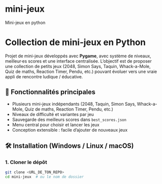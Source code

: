 # mini-jeux
Mini-jeux en python
# Collection de mini-jeux en Python

Projet de mini-jeux développés avec **Pygame**, avec système de niveaux, meilleur·es scores et une interface centralisée. L’objectif est de proposer une collection de petits jeux (2048, Simon Says, Taquin, Whack-a-Mole, Quiz de maths, Reaction Timer, Pendu, etc.) pouvant évoluer vers une vraie appli de rencontre ludique / éducative.

## 🚀 Fonctionnalités principales

- Plusieurs mini-jeux indépendants (2048, Taquin, Simon Says, Whack-a-Mole, Quiz de maths, Reaction Timer, Pendu, etc.)
- Niveaux de difficulté et variantes par jeu
- Sauvegarde des meilleurs scores dans `best_scores.json`
- Menu central pour choisir et lancer les jeux
- Conception extensible : facile d’ajouter de nouveaux jeux

## 🛠 Installation (Windows / Linux / macOS)

### 1. Cloner le dépôt
```bash
git clone <URL_DE_TON_REPO>
cd mini-jeux  # ou le nom de dossier
